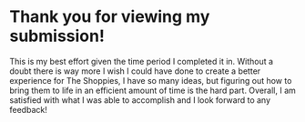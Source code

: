 # Thank you for viewing my submission!

This is my best effort given the time period I completed it in. Without a doubt there is way more I wish I could have done to create a better experience for The Shoppies, I have so many ideas, but figuring out how to bring them to life in an efficient amount of time is the hard part. Overall, I am satisfied with what I was able to accomplish and I look forward to any feedback!
